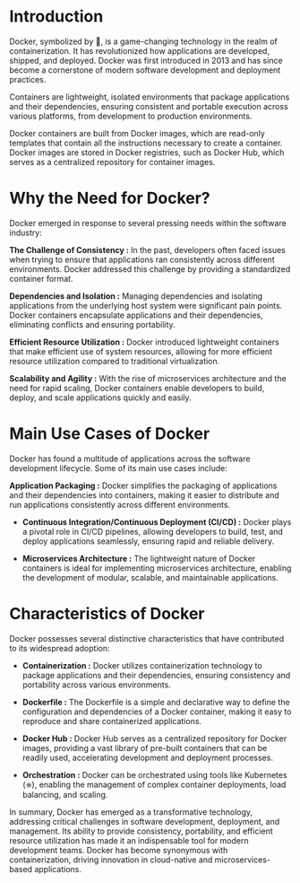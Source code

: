 # Introduction

Docker, symbolized by 🐳, is a game-changing technology in the realm of containerization. It has revolutionized how applications are developed, shipped, and deployed. Docker was first introduced in 2013 and has since become a cornerstone of modern software development and deployment practices.

Containers are lightweight, isolated environments that package applications and their dependencies, ensuring consistent and portable execution across various platforms, from development to production environments.

Docker containers are built from Docker images, which are read-only templates that contain all the instructions necessary to create a container. Docker images are stored in Docker registries, such as Docker Hub, which serves as a centralized repository for container images.



# Why the Need for Docker?

Docker emerged in response to several pressing needs within the software industry:

**The Challenge of Consistency :** In the past, developers often faced issues when trying to ensure that applications ran consistently across different environments. Docker addressed this challenge by providing a standardized container format.

**Dependencies and Isolation :** Managing dependencies and isolating applications from the underlying host system were significant pain points. Docker containers encapsulate applications and their dependencies, eliminating conflicts and ensuring portability.

**Efficient Resource Utilization :** Docker introduced lightweight containers that make efficient use of system resources, allowing for more efficient resource utilization compared to traditional virtualization.

**Scalability and Agility :** With the rise of microservices architecture and the need for rapid scaling, Docker containers enable developers to build, deploy, and scale applications quickly and easily.



# Main Use Cases of Docker 

Docker has found a multitude of applications across the software development lifecycle. Some of its main use cases include:

**Application Packaging :** Docker simplifies the packaging of applications and their dependencies into containers, making it easier to distribute and run applications consistently across different environments.

- **Continuous Integration/Continuous Deployment (CI/CD) :** Docker plays a pivotal role in CI/CD pipelines, allowing developers to build, test, and deploy applications seamlessly, ensuring rapid and reliable delivery.

- **Microservices Architecture :** The lightweight nature of Docker containers is ideal for implementing microservices architecture, enabling the development of modular, scalable, and maintainable applications.



# Characteristics of Docker 

Docker possesses several distinctive characteristics that have contributed to its widespread adoption:

- **Containerization :** Docker utilizes containerization technology to package applications and their dependencies, ensuring consistency and portability across various environments.

- **Dockerfile :** The Dockerfile is a simple and declarative way to define the configuration and dependencies of a Docker container, making it easy to reproduce and share containerized applications.

- **Docker Hub :** Docker Hub serves as a centralized repository for Docker images, providing a vast library of pre-built containers that can be readily used, accelerating development and deployment processes.

- **Orchestration :** Docker can be orchestrated using tools like Kubernetes (⎈), enabling the management of complex container deployments, load balancing, and scaling.

In summary, Docker has emerged as a transformative technology, addressing critical challenges in software development, deployment, and management. Its ability to provide consistency, portability, and efficient resource utilization has made it an indispensable tool for modern development teams. Docker has become synonymous with containerization, driving innovation in cloud-native and microservices-based applications.

<br>
<br>
<br>
<br>